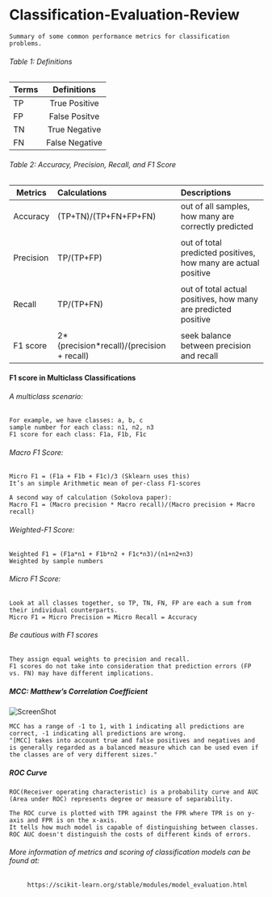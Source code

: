 # Classification-Evaluation-Review

    Summary of some common performance metrics for classification problems.



 ###### Table 1: Definitions

 | Terms    |   Definitions      | 
 | ---------|:----------------:  |
 | TP       |   True Positive  | 
 | FP       |   False Positve  |   
 | TN       |   True Negative  |    
 | FN       |   False Negative |    





###### Table 2: Accuracy, Precision, Recall, and F1 Score

   | Metrics    | Calculations            | Descriptions                                                |                   
   | -----------|:----------------------|:--------------------------------------------------------------|
   | Accuracy   | (TP+TN)/(TP+FN+FP+FN)  | out of all samples, how many are correctly predicted   | 
   |            |                        |                                                               |
   | Precision  | TP/(TP+FP)             | out of total predicted positives, how many are actual positive |
   |            |                        |                                                                |
   | Recall     | TP/(TP+FN)             | out of total actual positives, how many are predicted positive |
   |            |                        |          |
   | F1 score   | 2*(precision*recall)/(precision + recall)| seek balance between precision and recall |

 
 
#### F1 score in Multiclass Classifications

###### A multiclass scenario:

    For example, we have classes: a, b, c
    sample number for each class: n1, n2, n3 
    F1 score for each class: F1a, F1b, F1c


   ###### Macro F1 Score:  

    Micro F1 = (F1a + F1b + F1c)/3 (Sklearn uses this)
    It’s an simple Arithmetic mean of per-class F1-scores

    A second way of calculation (Sokolova paper):
    Macro F1 = (Macro precision * Macro recall)/(Macro precision + Macro recall)
     

   ###### Weighted-F1 Score:  
   
    Weighted F1 = (F1a*n1 + F1b*n2 + F1c*n3)/(n1+n2+n3)
    Weighted by sample numbers


   ###### Micro F1 Score: 
   
    Look at all classes together, so TP, TN, FN, FP are each a sum from their individual counterparts.
    Micro F1 = Micro Precision = Micro Recall = Accuracy


   ###### Be cautious with F1 scores
   
    They assign equal weights to precision and recall.
    F1 scores do not take into consideration that prediction errors (FP vs. FN) may have different implications. 


##### MCC: Matthew’s Correlation Coefficient

![ScreenShot](MCC.png)
    
    MCC has a range of -1 to 1, with 1 indicating all predictions are correct, -1 indicating all predictions are wrong. 
    "[MCC] takes into account true and false positives and negatives and is generally regarded as a balanced measure which can be used even if the classes are of very different sizes."


##### ROC Curve

    ROC(Receiver operating characteristic) is a probability curve and AUC (Area under ROC) represents degree or measure of separability. 
    
    The ROC curve is plotted with TPR against the FPR where TPR is on y-axis and FPR is on the x-axis. 
    It tells how much model is capable of distinguishing between classes.
    ROC AUC doesn't distinguish the costs of different kinds of errors.
 

###### More information of metrics and scoring of classification models can be found at:
 
         https://scikit-learn.org/stable/modules/model_evaluation.html

